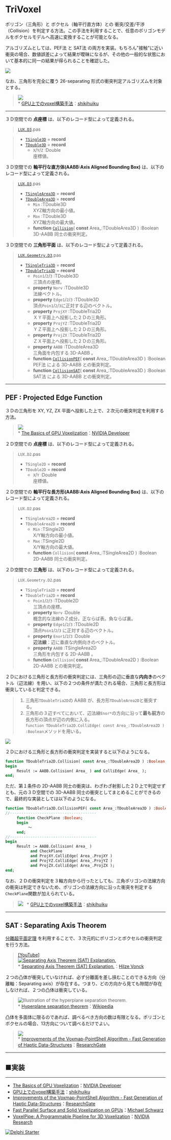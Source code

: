 ﻿# TriVoxel
ポリゴン（三角形）と ボクセル（軸平行直方体）との 衝突/交差/干渉（Collision）を判定する方法。この手法を利用することで、任意のポリゴンモデルをボクセルモデルへ高速に変換することが可能となる。

アルゴリズムとしては、PEF法 と SAT法 の両方を実装。もちろん"接触"に近い衝突の場合、数値誤差によって結果が曖昧になるが、その他の一般的な状態において基本的に同一の結果が得られることを確認した。

![](https://media.githubusercontent.com/media/LUXOPHIA/TriVoxel/master/--------/_SCREENSHOT/TriVoxel.png)

なお、三角形を完全に覆う 26-separating 形式の衝突判定アルゴリズムを対象とする。
> ![](https://shikihuiku.files.wordpress.com/2012/08/voxel_cross_tri_voxelize.png)  
> \* [GPU上でのvoxel構築手法](https://shikihuiku.wordpress.com/2012/08/02/gpu上でのvoxel構築手法/)：[shikihuiku](https://shikihuiku.wordpress.com)

----
３Ｄ空間での **点座標** は、以下のレコード型によって定義される。

> [`LUX.D3`](https://github.com/LUXOPHIA/TriVoxel/blob/master/_LIBRARY/LUXOPHIA/LUX/LUX.D3.pas).pas

> * [`TSingle3D`](https://github.com/LUXOPHIA/TriVoxel/blob/master/_LIBRARY/LUXOPHIA/LUX/LUX.D3.pas#L205) = **record**
> * [`TDouble3D`](https://github.com/LUXOPHIA/TriVoxel/blob/master/_LIBRARY/LUXOPHIA/LUX/LUX.D3.pas#L277) = **record**
>     * `X`/`Y`/`Z` :Double  
>     座標値。

３Ｄ空間での **軸平行な直方体(AABB:Axis Aligned Bounding Box)** は、以下のレコード型によって定義される。

> [`LUX.D3`](https://github.com/LUXOPHIA/TriVoxel/blob/master/_LIBRARY/LUXOPHIA/LUX/LUX.D3.pas).pas
> * [`TSingleArea3D`](https://github.com/LUXOPHIA/TriVoxel/blob/master/_LIBRARY/LUXOPHIA/LUX/LUX.D3.pas#L503) = **record**
> * [`TDoubleArea3D`](https://github.com/LUXOPHIA/TriVoxel/blob/master/_LIBRARY/LUXOPHIA/LUX/LUX.D3.pas#L555) = **record**
>     * `Min` :TDouble3D  
>     XYZ軸方向の最小値。
>     * `Max` :TDouble3D  
>     XYZ軸方向の最大値。
>     * **function** [`Collision`](https://github.com/LUXOPHIA/TriVoxel/blob/master/_LIBRARY/LUXOPHIA/LUX/LUX.D3.pas#L602)( **const** Area_:TDoubleArea3D ) :Boolean  
>     3D-AABB 同士の衝突判定。

３Ｄ空間での **三角形平面** は、以下のレコード型によって定義される。

> [`LUX.Geometry.D3`](https://github.com/LUXOPHIA/TriVoxel/blob/master/_LIBRARY/LUXOPHIA/LUX.Geometry/LUX.Geometry.D3.pas).pas
> * [`TSingleTria3D`](https://github.com/LUXOPHIA/TriVoxel/blob/master/_LIBRARY/LUXOPHIA/LUX.Geometry/LUX.Geometry.D3.pas#L80) = **record**
> * [`TDoubleTria3D`](https://github.com/LUXOPHIA/TriVoxel/blob/master/_LIBRARY/LUXOPHIA/LUX.Geometry/LUX.Geometry.D3.pas#L127) = **record**
>     * `Poin1`/`2`/`3` :TDouble3D  
> 三頂点の座標。
>     * **property** `Norv` :TDouble3D  
> 法線ベクトル。
>     * **property** `Edge1`/`2`/`3` :TDouble3D  
> 頂点`Poin1`/`2`/`3`に正対する辺のベクトル。
>     * **property** `ProjXY` :TDoubleTria2D  
> ＸＹ平面上へ投影した２Ｄの三角形。
>     * **property** `ProjYZ` :TDoubleTria2D  
> ＹＺ平面上へ投影した２Ｄの三角形。
>     * **property** `ProjZX` :TDoubleTria2D  
> ＺＸ平面上へ投影した２Ｄの三角形。
>     * **property** `AABB` :TDoubleArea3D  
> 三角面を内包する 3D-AABB 。
>     * **function** [`CollisionPEF`](https://github.com/LUXOPHIA/TriVoxel/blob/master/_LIBRARY/LUXOPHIA/LUX.Geometry/LUX.Geometry.D3.pas#L161)( **const** Area_:TDoubleArea3D ) :Boolean  
> PEF法 による 3D-AABB との衝突判定。
>     * **function** [`CollisionSAT`](https://github.com/LUXOPHIA/TriVoxel/blob/master/_LIBRARY/LUXOPHIA/LUX.Geometry/LUX.Geometry.D3.pas#L162)( **const** Area_:TDoubleArea3D ) :Boolean  
> SAT法 による 3D-AABB との衝突判定。

----
## PEF : Projected Edge Function
３Ｄの三角形を XY, YZ, ZX 平面へ投影した上で、２次元の衝突判定を利用する方法。
> ![](https://developer.nvidia.com/sites/default/files/akamai/gameworks/images/Voxelization/Voxelization_blog_fig_5.png)  
> \* [The Basics of GPU Voxelization](https://developer.nvidia.com/content/basics-gpu-voxelization)：[NVIDIA Developer](https://developer.nvidia.com)

２Ｄ空間での **点座標** は、以下のレコード型によって定義される。

> `LUX.D2`.pas
> * `TSingle2D` = **record**
> * `TDouble2D` = **record**
>     * `X`/`Y` :Double  
> 座標値。

２Ｄ空間での **軸平行な長方形(AABB:Axis Aligned Bounding Box)** は、以下のレコード型によって定義される。

> `LUX.D2`.pas
> * `TSingleArea2D` = **record**
> * `TDoubleArea2D` = **record**
>     * `Min` :TSingle2D  
> X/Y軸方向の最小値。
>     * `Max` :TSingle2D  
> X/Y軸方向の最大値。
>     * **function** `Collision`( **const** Area_:TSingleArea2D ) :Boolean  
> 2D-AABB 同士の衝突判定。

２Ｄ空間での **三角形** は、以下のレコード型によって定義される。

> `LUX.Geometry.D2`.pas
> * `TSingleTria2D` = **record**
> * `TDoubleTria2D` = **record**
>     * `Poin1`/`2`/`3` :TDouble2D  
> 三頂点の座標。
>     * **property** `Norv` :Double  
> 概念的な法線のＺ成分。正ならば表。負ならば裏。
>     * **property** `Edge1`/`2`/`3` :TDouble2D  
> 頂点`Poin1`/`2`/`3` に正対する辺のベクトル。
>     * **property** `Enor1`/`2`/`3` :Double  
> **辺法線**：辺に垂直な内側向きのベクトル。
>     * **property** `AABB` :TSingleArea2D  
> 三角形を内包する 2D-AABB 。
>     * **function** `Collision`( **const** Area_:TDoubleArea2D ) :Boolean  
> 2D-AABB との衝突判定。

２Ｄにおける三角形と長方形の衝突判定には、三角形の辺に垂直な**内向き**のベクトル（辺法線）を用い、以下の２つの条件が満たされる場合、三角形と長方形は衝突していると判定できる。

> 1. 三角形`TDoubleTria2D`の AABB が、長方形`TDoubleArea2D`と衝突する。  
> 1. 三角形の３辺すべてにおいて、辺法線`Enor*`の方向に沿って**最も前方**の長方形の頂点が辺の内側に入る。  
> `function TDoubleTria2D.ColliEdge( const Area_:TDoubleArea2D ) :Boolean`メソッドを用いる。

![](https://media.githubusercontent.com/media/LUXOPHIA/TriVoxel/master/--------/_README/Collision2D_TRI-BOX.png)  

２Ｄにおける三角形と長方形の衝突判定を実装すると以下のようになる。

```pascal
function TDoubleTria2D.Collision( const Area_:TDoubleArea2D ) :Boolean;
begin
     Result := AABB.Collision( Area_ ) and ColliEdge( Area_ );
end;
```

ただ、第１条件の 2D-AABB 同士の衝突は、わざわざ射影した２Ｄ上で判定せずとも、元の３Ｄ空間での 3D-AABB 同士の衝突としてまとめることができるので、最終的な実装としては以下のようになる。

```pascal
function TDoubleTria3D.CollisionPEF( const Area_:TDoubleArea3D ) :Boolean;
//······································
     function CheckPlane :Boolean;
     begin
          ～
     end;
//······································
begin
     Result := AABB.Collision( Area_ )
           and CheckPlane
           and ProjXY.ColliEdge( Area_.ProjXY )
           and ProjYZ.ColliEdge( Area_.ProjYZ )
           and ProjZX.ColliEdge( Area_.ProjZX );
end;
```

なお、２Ｄの衝突判定を３軸方向から行ったとしても、三角ポリゴンの法線方向の衝突は判定できないため、ポリゴンの法線方向に沿った衝突を判定する`CheckPlane`関数が加えられている。
> ![](https://shikihuiku.files.wordpress.com/2012/08/voxel_cross_plane1.png)  
> \* [GPU上でのvoxel構築手法](https://shikihuiku.wordpress.com/2012/08/02/gpu上でのvoxel構築手法/)：[shikihuiku](https://shikihuiku.wordpress.com)

----

## SAT : Separating Axis Theorem
[分離超平面定理](https://ja.wikipedia.org/wiki/分離超平面定理) を利用することで、３次元的にポリゴンとボクセルの衝突判定を行う方法。
> [[YouTube]](https://www.youtube.com)  
> [![Separating Axis Theorem (SAT) Explanation.](http://img.youtube.com/vi/Ap5eBYKlGDo/maxresdefault.jpg)](https://youtu.be/Ap5eBYKlGDo)  
> \* [Separating Axis Theorem (SAT) Explanation.](https://youtu.be/Ap5eBYKlGDo)：[Hilze Vonck](https://www.youtube.com/channel/UC8C7ncaMYnXyu-pRU0S9FLg)

２つの凸体が衝突していなければ、必ず分離面を差し挟むことのできる方向（分離軸：Separating axis）が存在する。つまり、どの方向から見ても隙間が存在しなければ、２つの凸体は衝突している。
> ![Illustration of the hyperplane separation theorem.](https://upload.wikimedia.org/wikipedia/commons/9/9b/Separating_axis_theorem2008.png)  
> \* [Hyperplane separation theorem](https://en.wikipedia.org/wiki/Hyperplane_separation_theorem)：[Wikipedia](https://en.wikipedia.org)

凸体を多面体に限るのであれば、調べるべき方向の数は有限となる。ポリゴンとボクセルの場合、13方向について調べるだけでよい。
> ![](https://www.researchgate.net/profile/Carsten_Preusche/publication/224990152/figure/fig2/AS:302767072661505@1449196703470/Figure-3-Collision-detection-between-triangle-and-voxel-using-the-Separating-Axis.png)  
> \* [Improvements of the Voxmap-PointShell Algorithm - Fast Generation of Haptic Data-Structures](https://www.researchgate.net/publication/224990152_Improvements_of_the_Voxmap-PointShell_Algorithm_-_Fast_Generation_of_Haptic_Data-Structures)：[ResearchGate](https://www.researchgate.net)

----
## ■実装



----

* [The Basics of GPU Voxelization](https://developer.nvidia.com/content/basics-gpu-voxelization)：[NVIDIA Developer](https://developer.nvidia.com)
* [GPU上でのvoxel構築手法](https://shikihuiku.wordpress.com/2012/08/02/gpu上でのvoxel構築手法/)：[shikihuiku](https://shikihuiku.wordpress.com)
* [Improvements of the Voxmap-PointShell Algorithm - Fast Generation of Haptic Data-Structures](https://www.researchgate.net/publication/224990152_Improvements_of_the_Voxmap-PointShell_Algorithm_-_Fast_Generation_of_Haptic_Data-Structures)：[ResearchGate](https://www.researchgate.net)
* [Fast Parallel Surface and Solid Voxelization on GPUs](http://research.michael-schwarz.com/publ/files/vox-siga10.pdf)：[Michael Schwarz](http://research.michael-schwarz.com)
* [VoxelPipe: A Programmable Pipeline for 3D Voxelization](http://research.nvidia.com/publication/voxelpipe-programmable-pipeline-3d-voxelization)：[NVIDIA Research](https://www.nvidia.com/en-us/research/)

[![Delphi Starter](http://img.en25.com/EloquaImages/clients/Embarcadero/%7B063f1eec-64a6-4c19-840f-9b59d407c914%7D_dx-starter-bn159.png)](https://www.embarcadero.com/jp/products/delphi/starter)
